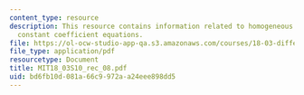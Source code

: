 ```yaml
---
content_type: resource
description: This resource contains information related to homogeneous and  linear
  constant coefficient equations.
file: https://ol-ocw-studio-app-qa.s3.amazonaws.com/courses/18-03-differential-equations-spring-2010/bd6fb10d081a66c9972aa24eee898dd5_MIT18_03S10_rec_08.pdf
file_type: application/pdf
resourcetype: Document
title: MIT18_03S10_rec_08.pdf
uid: bd6fb10d-081a-66c9-972a-a24eee898dd5
---
```

